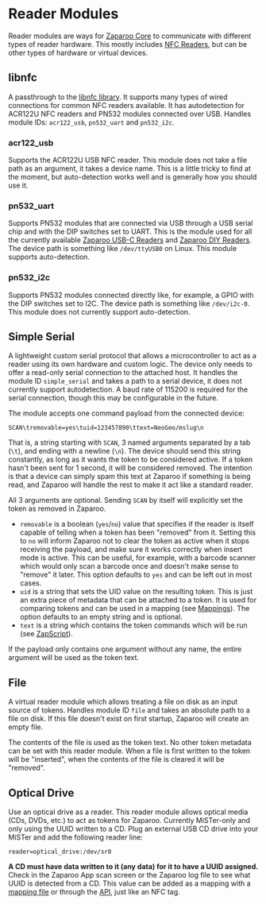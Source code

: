 # Reader Modules

Reader modules are ways for [Zaparoo Core](.) to communicate with different types of reader hardware. This mostly includes [NFC Readers](../readers/nfc/index.md), but can be other types of hardware or virtual devices.

## libnfc

A passthrough to the [libnfc library](https://github.com/nfc-tools/libnfc). It supports many types of wired connections for common NFC readers available. It has autodetection for ACR122U NFC readers and PN532 modules connected over USB. Handles module IDs: `acr122_usb`, `pn532_uart` and `pn532_i2c`.

### acr122_usb

Supports the ACR122U USB NFC reader. This module does not take a file path as an argument, it takes a device name. This is a little tricky to find at the moment, but auto-detection works well and is generally how you should use it.

### pn532_uart

Supports PN532 modules that are connected via USB through a USB serial chip and with the DIP switches set to UART. This is the module used for all the currently available [Zaparoo USB-C Readers](../readers/nfc/pn532-type-c.md) and [Zaparoo DIY Readers](../readers/nfc/diy-reader.md). The device path is something like `/dev/ttyUSB0` on Linux. This module supports auto-detection.

### pn532_i2c

Supports PN532 modules connected directly like, for example, a GPIO with the DIP switches set to I2C. The device path is something like `/dev/i2c-0`. This module does not currently support auto-detection.

## Simple Serial

A lightweight custom serial protocol that allows a microcontroller to act as a reader using its own hardware and custom logic. The device only needs to offer a read-only serial connection to the attached host. It handles the module ID `simple_serial` and takes a path to a serial device, it does not currently support autodetection. A baud rate of 115200 is required for the serial connection, though this may be configurable in the future.

The module accepts one command payload from the connected device:

```
SCAN\tremovable=yes\tuid=123457890\ttext=NeoGeo/mslug\n
```

That is, a string starting with `SCAN`, 3 named arguments separated by a tab (`\t`), and ending with a newline (`\n`). The device should send this string constantly, as long as it wants the token to be considered active. If a token hasn't been sent for 1 second, it will be considered removed. The intention is that a device can simply spam this text at Zaparoo if something is being read, and Zaparoo will handle the rest to make it act like a standard reader.

All 3 arguments are optional. Sending `SCAN` by itself will explicitly set the token as removed in Zaparoo.

- `removable` is a boolean (`yes`/`no`) value that specifies if the reader is itself capable of telling when a token has been "removed" from it. Setting this to `no` will inform Zaparoo not to clear the token as active when it stops receiving the payload, and make sure it works correctly when insert mode is active. This can be useful, for example, with a barcode scanner which would only scan a barcode once and doesn't make sense to "remove" it later. This option defaults to `yes` and can be left out in most cases.
- `uid` is a string that sets the UID value on the resulting token. This is just an extra piece of metadata that can be attached to a token. It is used for comparing tokens and can be used in a mapping (see [Mappings](mappings.md)). The option defaults to an empty string and is optional.
- `text` is a string which contains the token commands which will be run (see [ZapScript](../zapscript/index.md)).

If the payload only contains one argument without any name, the entire argument will be used as the token text.

## File

A virtual reader module which allows treating a file on disk as an input source of tokens. Handles module ID `file` and takes an absolute path to a file on disk. If this file doesn't exist on first startup, Zaparoo will create an empty file.

The contents of the file is used as the token text. No other token metadata can be set with this reader module. When a file is first written to the token will be "inserted", when the contents of the file is cleared it will be "removed".

## Optical Drive

Use an optical drive as a reader. This reader module allows optical media (CDs, DVDs, etc.) to act as tokens for Zaparoo. Currently MiSTer-only and only using the UUID written to a CD. Plug an external USB CD drive into your MiSTer and add the following reader line:

`reader=optical_drive:/dev/sr0`

**A CD must have data written to it (any data) for it to have a UUID assigned.** Check in the Zaparoo App scan screen or the Zaparoo log file to see what UUID is detected from a CD. This value can be added as a mapping with a [mapping file](mappings.md#mapping-files) or through the [API](api/index.md), just like an NFC tag.
